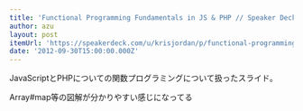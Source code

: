 ```yaml
---
title: 'Functional Programming Fundamentals in JS & PHP // Speaker Deck'
author: azu
layout: post
itemUrl: 'https://speakerdeck.com/u/krisjordan/p/functional-programming-fundamentals-in-js-php'
date: '2012-09-30T15:00:00.000Z'
---
```

JavaScriptとPHPについての関数プログラミングについて扱ったスライド。

Array#map等の図解が分かりやすい感じになってる

